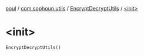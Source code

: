 [poul](../../index.md) / [com.sophoun.utils](../index.md) / [EncryptDecryptUtils](index.md) / [&lt;init&gt;](./-init-.md)

# &lt;init&gt;

`EncryptDecryptUtils()`